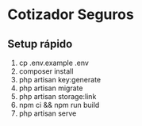 # Cotizador Seguros

## Setup rápido
1) cp .env.example .env
2) composer install
3) php artisan key:generate
4) php artisan migrate
5) php artisan storage:link
6) npm ci && npm run build
7) php artisan serve

